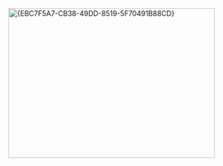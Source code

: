 <img width="416" height="302" alt="{EBC7F5A7-CB38-49DD-8519-5F70491B88CD}" src="https://github.com/user-attachments/assets/88d2da2f-69b2-4c90-9bff-0ab37223436d" />

